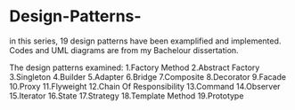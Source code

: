 # Design-Patterns-
in this series, 19 design patterns have been examplified and implemented. Codes and UML diagrams are from my Bachelour dissertation. 

The design patterns examined: 
1.Factory Method
2.Abstract Factory
3.Singleton
4.Builder
5.Adapter
6.Bridge
7.Composite
8.Decorator
9.Facade
10.Proxy
11.Flyweight
12.Chain Of Responsibility
13.Command
14.Observer
15.Iterator
16.State
17.Strategy
18.Template Method
19.Prototype

